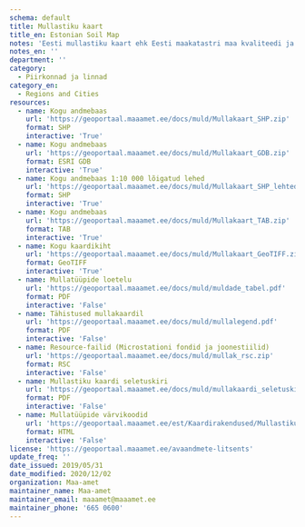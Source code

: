 ```yaml
---
schema: default
title: Mullastiku kaart 
title_en: Estonian Soil Map
notes: 'Eesti mullastiku kaart ehk Eesti maakatastri maa kvaliteedi ja hindamise kaart on mõõtkavas 1:10 000 andmebaas Eesti mullastiku kohta. <a href=https://geoportaal.maaamet.ee/est/Andmed-ja-kaardid/Mullakaart-p33.html>Mullastiku kaardi andmete veebileht</a>.'
notes_en: ''
department: ''
category:
  - Piirkonnad ja linnad
category_en:
  - Regions and Cities
resources:
  - name: Kogu andmebaas
    url: 'https://geoportaal.maaamet.ee/docs/muld/Mullakaart_SHP.zip'
    format: SHP
    interactive: 'True'
  - name: Kogu andmebaas
    url: 'https://geoportaal.maaamet.ee/docs/muld/Mullakaart_GDB.zip'
    format: ESRI GDB
    interactive: 'True'
  - name: Kogu andmebaas 1:10 000 lõigatud lehed
    url: 'https://geoportaal.maaamet.ee/docs/muld/Mullakaart_SHP_lehtedena.zip'
    format: SHP
    interactive: 'True'
  - name: Kogu andmebaas
    url: 'https://geoportaal.maaamet.ee/docs/muld/Mullakaart_TAB.zip'
    format: TAB
    interactive: 'True'
  - name: Kogu kaardikiht
    url: 'https://geoportaal.maaamet.ee/docs/muld/Mullakaart_GeoTIFF.zip'
    format: GeoTIFF
    interactive: 'True'
  - name: Mullatüüpide loetelu
    url: 'https://geoportaal.maaamet.ee/docs/muld/muldade_tabel.pdf'
    format: PDF
    interactive: 'False'
  - name: Tähistused mullakaardil
    url: 'https://geoportaal.maaamet.ee/docs/muld/mullalegend.pdf'
    format: PDF
    interactive: 'False'
  - name: Resource-failid (Microstationi fondid ja joonestiilid)
    url: 'https://geoportaal.maaamet.ee/docs/muld/mullak_rsc.zip'
    format: RSC
    interactive: 'False'
  - name: Mullastiku kaardi seletuskiri
    url: 'https://geoportaal.maaamet.ee/docs/muld/mullakaardi_seletuskiri.pdf'
    format: PDF
    interactive: 'False'
  - name: Mullatüüpide värvikoodid
    url: 'https://geoportaal.maaamet.ee/est/Kaardirakendused/Mullastiku-kaart/Mullastiku-kaardi-varvikoodide-tabel-p174.html'
    format: HTML
    interactive: 'False'
license: 'https://geoportaal.maaamet.ee/avaandmete-litsents'
update_freq: ''
date_issued: 2019/05/31
date_modified: 2020/12/02
organization: Maa-amet
maintainer_name: Maa-amet
maintainer_email: maaamet@maaamet.ee
maintainer_phone: '665 0600'
---
```

